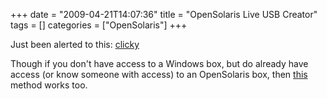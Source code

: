 +++
date = "2009-04-21T14:07:36"
title = "OpenSolaris Live USB Creator"
tags = []
categories = ["OpenSolaris"]
+++

Just been alerted to this: [clicky][1]

Though if you don't have access to a Windows box, but do already have access (or know someone with access) to an OpenSolaris box, then [this][2] method works too.

  [1]: http://devzone.sites.pid0.org/OpenSolaris/opensolaris-liveusb-creator
  [2]: /2009/01/19/create-an-opensolaris-200811-liveusb/

